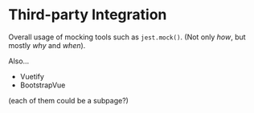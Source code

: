 # Third-party Integration

Overall usage of mocking tools such as `jest.mock()`. (Not only _how_, but mostly _why_ and _when_).

Also…

- Vuetify
- BootstrapVue

(each of them could be a subpage?)
